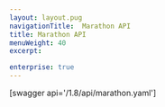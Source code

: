 ```yaml
---
layout: layout.pug
navigationTitle:  Marathon API
title: Marathon API
menuWeight: 40
excerpt:

enterprise: true
---
```


[swagger api='/1.8/api/marathon.yaml']